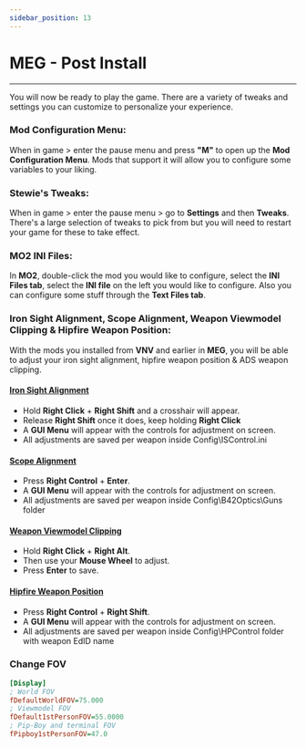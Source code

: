 ```yaml
---
sidebar_position: 13
---
```


# MEG - Post Install

---

You will now be ready to play the game. There are a variety of tweaks and settings you can customize to personalize your experience. 

### Mod Configuration Menu:  

When in game > enter the pause menu and press **"M"** to open up the **Mod Configuration Menu**. Mods that support it will allow you to configure some variables to your liking.


### Stewie's Tweaks:

When in game > enter the pause menu > go to **Settings** and then **Tweaks**. There's a large selection of tweaks to pick from but you will need to restart your game for these to take effect.


### MO2 INI Files:

In **MO2**, double-click the mod you would like to configure, select the **INI Files tab**, select the **INI file** on the left you would like to configure. Also you can configure some stuff through the **Text Files tab**.


### Iron Sight Alignment, Scope Alignment, Weapon Viewmodel Clipping & Hipfire Weapon Position:

With the mods you installed from **VNV** and earlier in **MEG**, you will be able to adjust your iron sight alignment, hipfire weapon position & ADS weapon clipping.

#### [Iron Sight Alignment](https://www.nexusmods.com/newvegas/mods/75417)

- Hold **Right Click** + **Right Shift** and a crosshair will appear.
- Release **Right Shift** once it does, keep holding **Right Click**
- A **GUI Menu** will appear with the controls for adjustment on screen.
- All adjustments are saved per weapon inside Config\ISControl.ini

#### [Scope Alignment](https://www.nexusmods.com/newvegas/mods/75417)

- Press **Right Control** + **Enter**.
- A **GUI Menu** will appear with the controls for adjustment on screen.
- All adjustments are saved per weapon inside Config\B42Optics\Guns folder

#### [Weapon Viewmodel Clipping](https://www.nexusmods.com/newvegas/mods/82093)

- Hold **Right Click** + **Right Alt**.
- Then use your **Mouse Wheel** to adjust. 
- Press **Enter** to save.

#### [Hipfire Weapon Position](https://www.nexusmods.com/newvegas/mods/81967)

- Press **Right Control** + **Right Shift**.
- A **GUI Menu** will appear with the controls for adjustment on screen.
- All adjustments are saved per weapon inside Config\HPControl folder with weapon EdID name


### Change FOV

```ini title="To Change your FOV edit these settings in your falloutcustom.ini:" showLineNumbers
[Display]
; World FOV
fDefaultWorldFOV=75.000
; Viewmodel FOV
fDefault1stPersonFOV=55.0000
; Pip-Boy and terminal FOV
fPipboy1stPersonFOV=47.0
```


